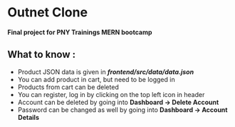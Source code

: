  **Outnet Clone**
=======================
 **Final project for PNY Trainings MERN bootcamp**        


## **What to know :**
- Product JSON data is given in ***frontend/src/data/data.json***
- You can add product in cart, but need to be logged in
- Products from cart can be deleted
- You can register, log in by clicking on the top left icon in header
- Account can be deleted by going into **Dashboard -> Delete Account** 
- Password can be changed as well by going into **Dashboard -> Account Details** 

